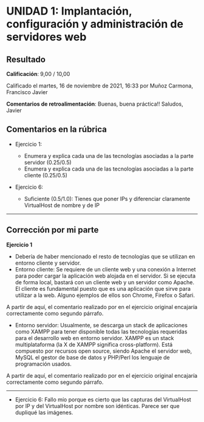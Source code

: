 # UNIDAD 1: Implantación, configuración y administración de servidores web

## Resultado

**Calificación**: 9,00 / 10,00

Calificado el martes, 16 de noviembre de 2021, 16:33 por Muñoz Carmona, Francisco Javier

**Comentarios de retroalimentación**:
Buenas, buena práctica!! Saludos, Javier

## Comentarios en la rúbrica

- Ejercicio 1:
	+ Enumera y explica cada una de las tecnologías asociadas a la parte servidor (0.25/0.5)
	+ Enumera y explica cada una de las tecnologías asociadas a la parte cliente (0.25/0.5)

- Ejercicio 6:
	+ Suficiente (0.5/1.0): Tienes que poner IPs y diferenciar claramente VirtualHost de nombre y de IP

---

## Corrección por mi parte

**Ejercicio 1**

- Debería de haber mencionado el resto de tecnologías que se utilizan en entorno cliente y servidor.
- Entorno cliente: Se requiere de un cliente web y una conexión a Internet para poder cargar la aplicación web alojada en el servidor. Si se ejecuta de forma local, bastará con un cliente web y un servidor como Apache. El cliente es fundamental puesto que es una aplicación que sirve para utilizar a la web. Alguno ejemplos de ellos son Chrome, Firefox o Safari. 

A partir de aquí, el comentario realizado por en el ejercicio original encajaría correctamente como segundo párrafo.

- Entorno servidor: Usualmente, se descarga un stack de aplicaciones como XAMPP para tener disponible todas las tecnologías requeridas para el desarrollo web en entorno servidor. XAMPP es un stack multiplataforma (la X de XAMPP significa cross-platform). Está compuesto por recursos open source, siendo Apache el servidor web, MySQL el gestor de base de datos y PHP/Perl los lenguaje de programación usados. 

A partir de aquí, el comentario realizado por en el ejercicio original encajaría correctamente como segundo párrafo.

---

- Ejercicio 6:
Fallo mío porque es cierto que las capturas del VirtualHost por IP y del VirtualHost por nombre son idénticas. Parece ser que dupliqué las imágenes.
